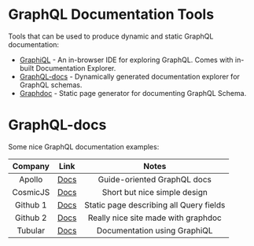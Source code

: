 
# GraphQL Documentation Tools
Tools that can be used to produce dynamic and static GraphQL documentation:

* [GraphiQL](https://github.com/graphql/graphiql) - An in-browser IDE for exploring GraphQL. Comes with in-built Documentation Explorer.
* [GraphQL-docs](https://github.com/mhallin/graphql-docs) - Dynamically generated documentation explorer for GraphQL schemas.
* [Graphdoc](https://github.com/2fd/graphdoc#readme) - Static page generator for documenting GraphQL Schema.

# GraphQL-docs
Some nice GraphQL documentation examples:

| Company   |      Link      |  Notes |
|:----------:|:-------------:|:------:|
| Apollo | [Docs](https://www.apollographql.com/docs/react/react-apollo-migration.html) |    Guide-oriented GraphQL docs |
| CosmicJS |  [Docs](https://cosmicjs.com/docs/graphql) | Short but nice simple design |
| Github 1 |    [Docs](https://developer.github.com/v4/)   |   Static page describing all Query fields |
| Github 2 |    [Docs](https://2fd.github.io/graphdoc/github/query.doc.html)   |   Really nice site made with graphdoc |
| Tubular |  [Docs](https://developer.tubular.io/) | Documentation using GraphiQL |
